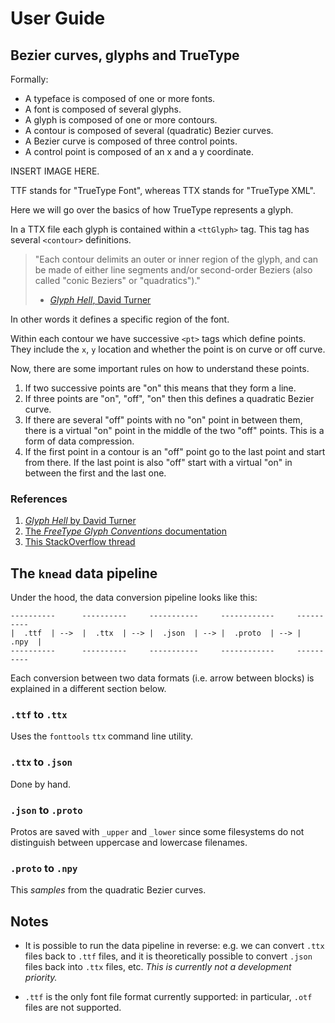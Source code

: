# User Guide

## Bezier curves, glyphs and TrueType

Formally:

- A typeface is composed of one or more fonts.
- A font is composed of several glyphs.
- A glyph is composed of one or more contours.
- A contour is composed of several (quadratic) Bezier curves.
- A Bezier curve is composed of three control points.
- A control point is composed of an x and a y coordinate.

INSERT IMAGE HERE.

TTF stands for "TrueType Font", whereas TTX stands for "TrueType XML".

Here we will go over the basics of how TrueType represents a glyph.

In a TTX file each glyph is contained within a `<ttGlyph>` tag. This tag has
several `<contour>` definitions.

> "Each contour delimits an outer or inner region of the glyph, and can be made
> of either line segments and/or second-order Beziers (also called "conic
> Beziers" or "quadratics")."
>
> - [_Glyph Hell_, David Turner](http://chanae.walon.org/pub/ttf/ttf_glyphs.htm)

In other words it defines a specific region of the font.

Within each contour we have successive `<pt>` tags which define points. They
include the `x`, `y` location and whether the point is on curve or off curve.

Now, there are some important rules on how to understand these points.

1. If two successive points are "on" this means that they form a line.
2. If three points are "on", "off", "on" then this defines a quadratic Bezier
   curve.
3. If there are several "off" points with no "on" point in between them, there
   is a virtual "on" point in the middle of the two "off" points. This is a form
   of data compression.
4. If the first point in a contour is an "off" point go to the last point and
   start from there. If the last point is also "off" start with a virtual "on"
   in between the first and the last one.

### References

1. [_Glyph Hell_ by David
   Turner](http://chanae.walon.org/pub/ttf/ttf_glyphs.htm)
2. [The _FreeType Glyph Conventions_
   documentation](https://www.freetype.org/freetype2/docs/glyphs/glyphs-6.html)
3. [This StackOverflow
   thread](https://stackoverflow.com/questions/20733790/truetype-fonts-glyph-are-made-of-quadratic-bezier-why-do-more-than-one-consecu)

## The `knead` data pipeline

Under the hood, the data conversion pipeline looks like this:

```
----------      ----------     -----------     ------------     ----------
|  .ttf  | -->  |  .ttx  | --> |  .json  | --> |  .proto  | --> |  .npy  |
----------      ----------     -----------     ------------     ----------
```

Each conversion between two data formats (i.e. arrow between blocks) is
explained in a different section below.

### `.ttf` to `.ttx`

Uses the `fonttools` `ttx` command line utility.

### `.ttx` to `.json`

Done by hand.

### `.json` to `.proto`

Protos are saved with `_upper` and `_lower` since some filesystems do not
distinguish between uppercase and lowercase filenames.

### `.proto` to `.npy`

This _samples_ from the quadratic Bezier curves.

## Notes

- It is possible to run the data pipeline in reverse: e.g. we can convert `.ttx`
  files back to `.ttf` files, and it is theoretically possible to convert
  `.json` files back into `.ttx` files, etc. _This is currently not a
  development priority._

- `.ttf` is the only font file format currently supported: in particular, `.otf`
  files are not supported.
